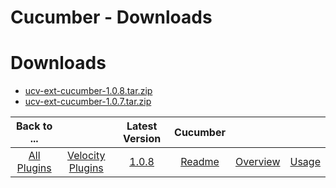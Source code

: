 
Cucumber - Downloads
====================

# Downloads

- [ucv-ext-cucumber-1.0.8.tar.zip](https://raw.githubusercontent.com/UrbanCode/IBM-UCV-PLUGINS/main/files/ucv-ext-cucumber/ucv-ext-cucumber-1.0.8.tar.zip)
- [ucv-ext-cucumber-1.0.7.tar.zip](https://raw.githubusercontent.com/UrbanCode/IBM-UCV-PLUGINS/main/files/ucv-ext-cucumber/ucv-ext-cucumber-1.0.7.tar.zip)

|Back to ...||Latest Version|Cucumber |||
| :---: | :---: | :---: | :---: | :---: | :---: |
|[All Plugins](../../index.md)|[Velocity Plugins](../README.md)|[1.0.8](https://raw.githubusercontent.com/UrbanCode/IBM-UCV-PLUGINS/main/files/ucv-ext-cucumber/ucv-ext-cucumber-1.0.8.tar.zip)|[Readme](README.md)|[Overview](overview.md)|[Usage](usage.md)|
